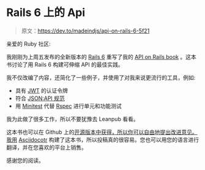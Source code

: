 # Rails 6 上的 Api

> 原文：<https://dev.to/madeindjs/api-on-rails-6-5f21>

亲爱的 Ruby 社区:

我刚刚为上周五发布的全新版本的 [Rails 6](https://rubygems.org/gems/rails) 重写了我的 [API on Rails book](https://leanpub.com/apionrails6) 。这本书讨论了用 Rails 6 构建可伸缩 API 的最佳实践。

我不仅改编了内容，还简化了一些例子，并使用了对我来说更流行的工具，例如:

*   具有 [JWT](https://jwt.io/) 的认证令牌
*   符合 [JSON:API 规范](https://jsonapi.org/)
*   用 [Minitest](https://github.com/seattlerb/minitest) 代替 [Rspec](http://rspec.info/) 进行单元和功能测试

我为此做了很多工作，所以不要犹豫去 Leanpub 看看。

这本书也可以在 Github 上的[开源版本中获得，所以你可以自由地提出改进意见。我用](https://github.com/madeindjs/api_on_rails/releases) [Asciidocotr](https://asciidoctor.org/) 构建了这本书，所以投稿真的很容易。您也可以用您的语言进行翻译，并在您喜欢的平台上销售。

感谢您的阅读。